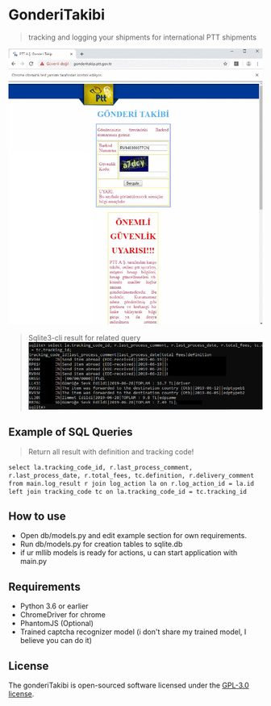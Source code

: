 # GonderiTakibi
> tracking and logging your shipments for international PTT shipments 

![Screenshot](https://raw.githubusercontent.com/Shavell/repo-assets/master/gonderiTakibi/tracking.gif)

> Sqlite3-cli result for related query 
![SQLOUTPUT](https://raw.githubusercontent.com/Shavell/repo-assets/master/gonderiTakibi/sqlite-cli.PNG)

## Example of SQL Queries

> Return all result with definition and tracking code!

```` 
select la.tracking_code_id, r.last_process_comment, r.last_process_date, r.total_fees, tc.definition, r.delivery_comment from main.log_result r join log_action la on r.log_action_id = la.id left join tracking_code tc on la.tracking_code_id = tc.tracking_id
````
## How to use

 - Open db/models.py and edit example section for own requirements.
 - Run db/models.py for creation tables to sqlite.db
 - if ur mllib models is ready for actions, u can start application with main.py


## Requirements
- Python 3.6 or earlier
- ChromeDriver for chrome
- PhantomJS (Optional)
- Trained captcha recognizer model (i don't share my trained model, I believe you can do it)


## License

The gonderiTakibi is open-sourced software licensed under the [GPL-3.0 license](https://opensource.org/licenses/MIT).
